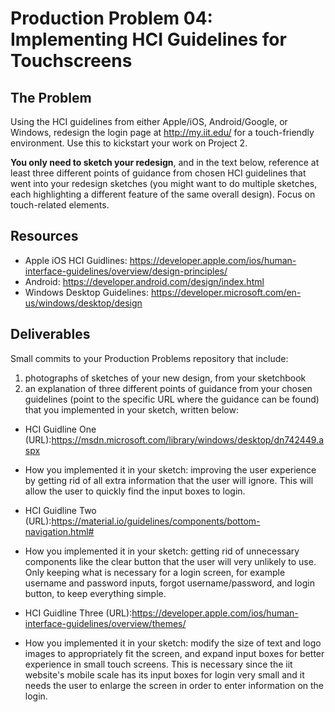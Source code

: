 # Production Problem 04: Implementing HCI Guidelines for Touchscreens

## The Problem

Using the HCI guidelines from either Apple/iOS, Android/Google, or Windows, redesign the login page at
http://my.iit.edu/ for a touch-friendly environment. Use this to kickstart your work on Project 2.

**You only need to sketch your redesign**, and in the text below, reference at least three different
points of guidance from chosen HCI guidelines that went into your redesign sketches (you might
want to do multiple sketches, each highlighting a different feature of the same overall design).
Focus on touch-related elements.

## Resources

* Apple iOS HCI Guidlines:
  https://developer.apple.com/ios/human-interface-guidelines/overview/design-principles/
* Android:
  https://developer.android.com/design/index.html
* Windows Desktop Guidelines:
  https://developer.microsoft.com/en-us/windows/desktop/design

## Deliverables

Small commits to your Production Problems repository that include:

1) photographs of sketches of your new design, from your sketchbook
2) an explanation of three different points of guidance from your chosen guidelines (point to the
   specific URL where the guidance can be found) that you implemented in your sketch, written below:

* HCI Guidline One (URL):https://msdn.microsoft.com/library/windows/desktop/dn742449.aspx
* How you implemented it in your sketch: improving the user experience by getting rid of all extra information that the user will ignore. This will allow the user to quickly find the input boxes to login.

* HCI Guidline Two (URL):https://material.io/guidelines/components/bottom-navigation.html#
* How you implemented it in your sketch: getting rid of unnecessary components like the clear button that the user will very unlikely to use. Only keeping what is necessary for a login screen, for example username and password inputs, forgot username/password, and login button, to keep everything simple. 

* HCI Guidline Three (URL):https://developer.apple.com/ios/human-interface-guidelines/overview/themes/
* How you implemented it in your sketch: modify the size of text and logo images to appropriately fit the screen, and expand input boxes for better experience in small touch screens. This is necessary since the iit website's mobile scale has its input boxes for login very small and it needs the user to enlarge the screen in order to enter information on the login.
